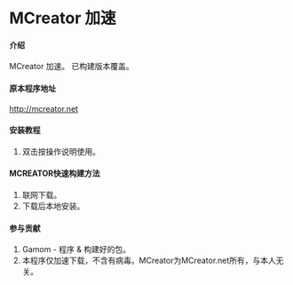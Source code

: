 # MCreator 加速

#### 介绍
MCreator 加速。
已构建版本覆盖。

#### 原本程序地址
http://mcreator.net


#### 安装教程

1.  双击按操作说明使用。

#### MCREATOR快速构建方法

1.  联网下载。
2.  下载后本地安装。

#### 参与贡献

1.  Gamom - 程序 & 构建好的包。
2.  本程序仅加速下载，不含有病毒。MCreator为MCreator.net所有，与本人无关。